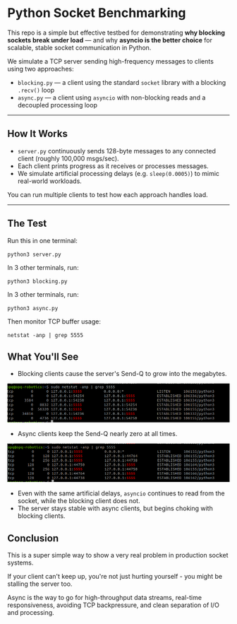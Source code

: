 # Python Socket Benchmarking

This repo is a simple but effective testbed for demonstrating **why blocking sockets break under load** — and why **asyncio is the better choice** for scalable, stable socket communication in Python.

We simulate a TCP server sending high-frequency messages to clients using two approaches:

- `blocking.py` — a client using the standard `socket` library with a blocking `.recv()` loop
- `async.py` — a client using `asyncio` with non-blocking reads and a decoupled processing loop

---

## How It Works

- `server.py` continuously sends 128-byte messages to any connected client (roughly 100,000 msgs/sec).
- Each client prints progress as it receives or processes messages.
- We simulate artificial processing delays (e.g. `sleep(0.0005)`) to mimic real-world workloads.

You can run multiple clients to test how each approach handles load.

---

## The Test

Run this in one terminal:

    python3 server.py

In 3 other terminals, run:

    python3 blocking.py

In 3 other terminals, run:

    python3 async.py
    
Then monitor TCP buffer usage:

    netstat -anp | grep 5555
    
## What You'll See

- Blocking clients cause the server's Send-Q to grow into the megabytes.

![Blocking Clients](python-socket-benchmark/images/clients-3blocking.png)

- Async clients keep the Send-Q nearly zero at all times.

![Async Clients](python-socket-benchmark/images/clients-3async.png)

- Even with the same artificial delays, `asyncio` continues to read from the socket, while the blocking client does not.
- The server stays stable with async clients, but begins choking with blocking clients.

## Conclusion

This is a super simple way to show a very real problem in production socket systems. 

If your client can't keep up, you're not just hurting yourself - you might be stalling the server too.

Async is the way to go for high-throughput data streams, real-time responsiveness, avoiding TCP backpressure, and clean separation of I/O and processing.